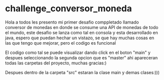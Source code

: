 # challenge_conversor_moneda
Hola a todos les presento mi primer desafio comppletado llamado conversor de monedas
en donde se consume una API de monedas de todo el mundo, este desafio se lanza como tal 
en consola y esta desarrollado en java, espero que puedan hechar un vistazo, se que hay muchas
cosas en las que tengo que mejorar, pero el codigo es funcional

El codigo como tal se puede visualizar dando click en el boton "main" y despues seleccionando
la segunda opcion que es "master" ahi apareceran todas las carpetas del proyecto, muchas gracias:)

Despues dentro de la carpeta "src" estaran la clase main y demas clases:)))
